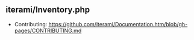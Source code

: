iterami/Inventory.php
---------------------

* Contributing: https://github.com/iterami/Documentation.htm/blob/gh-pages/CONTRIBUTING.md
